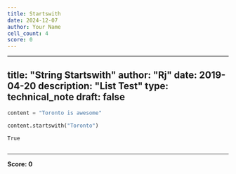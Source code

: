 ```yaml
---
title: Startswith
date: 2024-12-07
author: Your Name
cell_count: 4
score: 0
---
```


---
title: "String Startswith"
author: "Rj"
date: 2019-04-20
description: "List Test"
type: technical_note
draft: false
---

```python
content = "Toronto is awesome"
```


```python
content.startswith("Toronto")
```




    True




```python

```


---
**Score: 0**